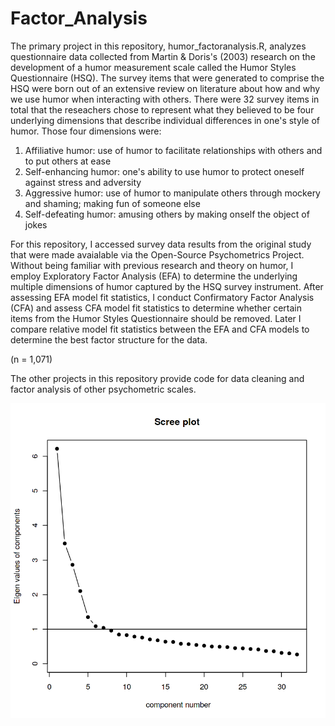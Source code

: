 # Factor_Analysis

The primary project in this repository, humor_factoranalysis.R, analyzes questionnaire data collected from Martin & Doris's (2003) research on the development of a humor measurement scale called the Humor Styles Questionnaire (HSQ). The survey items that were generated to comprise the HSQ were born out of an extensive review on literature about how and why we use humor when interacting with others. There were 32 survey items in total that the reseachers chose to represent what they believed to be four underlying dimensions that describe individual differences in one's style of humor. Those four dimensions were:  

1) Affiliative humor: use of humor to facilitate relationships with others and to put others at ease 
2) Self-enhancing humor: one's ability to use humor to protect oneself against stress and adversity 
3) Aggressive humor: use of humor to manipulate others through mockery and shaming; making fun of someone else
4) Self-defeating humor: amusing others by making onself the object of jokes

For this repository, I accessed survey data results from the original study that were made avaialable via the Open-Source Psychometrics Project. Without being familiar with previous research and theory on humor, I employ Exploratory Factor Analysis (EFA) to determine the underlying multiple dimensions of humor captured by the HSQ survey instrument. After assessing EFA model fit statistics, I conduct Confirmatory Factor Analysis (CFA) and assess CFA model fit statistics to determine whether certain items from the Humor Styles Questionnaire should be removed. Later I compare relative model fit statistics between the EFA and CFA models to determine the best factor structure for the data.

(n = 1,071)

The other projects in this repository provide code for data cleaning and factor analysis of other psychometric scales. 



![alt text](https://github.com/gzlupko/Factor_Analysis/blob/main/scree_humor_EFA.png "Scree Plot of Eigenvalues") 

